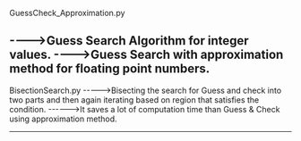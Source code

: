 GuessCheck_Approximation.py

---->Guess Search Algorithm for integer values.
---->Guess Search with approximation method for floating point numbers.
-----------------------------------------------------------------------------------
BisectionSearch.py
----->Bisecting the search for Guess and check into two parts and then again iterating based on region that satisfies the condition.
------>It saves a lot of computation time than Guess & Check using approximation method.

------------------------------------------------------------------------------------

